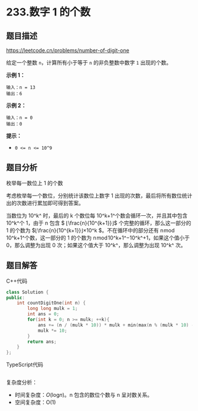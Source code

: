 # 233.数字 1 的个数

## 题目描述 

https://leetcode.cn/problems/number-of-digit-one

给定一个整数 `n`，计算所有小于等于 `n` 的非负整数中数字 `1` 出现的个数。

 

**示例 1：**

```
输入：n = 13
输出：6
```

**示例 2：**

```
输入：n = 0
输出：0
```

 

**提示：**

- `0 <= n <= 10^9`



## 题目分析

枚举每一数位上 1 的个数

考虑枚举每一个数位，分别统计该数位上数字 1 出现的次数，最后将所有数位统计出的次数进行累加即可得到答案。

当数位为 10^k^ 时，最后的 k 个数位每 10^k+1^个数会循环一次，并且其中包含 10^k^个 1，由于 n 包含 $ ⌊\frac{n}{10^{k+1}}⌋$ 个完整的循环，那么这一部分的 1 的个数为 $⌊\frac{n}{10^{k+1}}⌋×10^k $。不在循环中的部分还有 n mod 10^k+1^个数，这一部分的 1 的个数为 n mod 10^k+1^−10^k^+1，如果这个值小于 0，那么调整为出现 0 次；如果这个值大于 10^k^，那么调整为出现 10^k^ 次。



## 题目解答

C++代码

```c++
class Solution {
public:
    int countDigitOne(int n) {
        long long mulk = 1;
        int ans = 0;
        for(int k = 0; n >= mulk; ++k){
            ans += (n / (mulk * 10)) * mulk + min(max(n % (mulk * 10) - mulk + 1, 0LL), mulk);
            mulk *= 10;
        }
        return ans;
    }
};
```

TypeScript代码

```typescript

```

复杂度分析：

* 时间复杂度：*O*(log*n*)。n 包含的数位个数与 n 呈对数关系。
* 空间复杂度：O(1)

